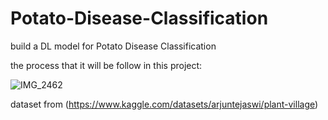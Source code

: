 # Potato-Disease-Classification
build a DL model for Potato Disease Classification

the process that it will be follow in this project:

![IMG_2462](https://github.com/user-attachments/assets/48ddb235-5978-4653-b363-1ecfafbf0586)

dataset from (https://www.kaggle.com/datasets/arjuntejaswi/plant-village)
